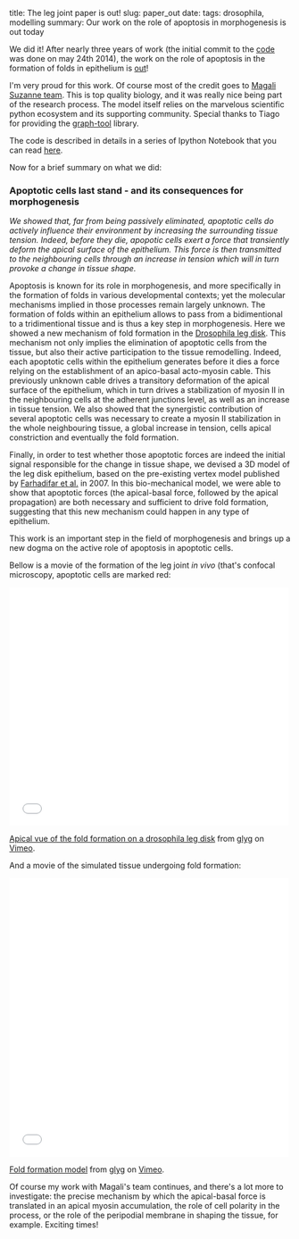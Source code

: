 title: The leg joint paper is out!
slug: paper_out
date:
tags: drosophila, modelling
summary: Our work on the role of apoptosis in morphogenesis is out today


We did it! After nearly three years of work (the initial commit to the
[code](https://github.com/glyg/leg-joint) was done on may 24th 2014),
the work on the role of apoptosis in the formation of folds in
epithelium is [out](http://dx.doi.org/10.1038/nature14152)!

I'm very proud for this work. Of course most of the credit goes to
[Magali Suzanne team](http://www-lbcmcp.ups-tlse.fr/Nouveau_site/modeles/EquipeSuzanne-Accueil.htm).
This is top quality biology, and it was really nice being part of the
research process.  The model itself relies on the marvelous scientific
python ecosystem and its supporting community. Special thanks to Tiago
for providing the [graph-tool](http://graph-tool.skewed.de/) library.

The code is described in details in a series of Ipython Notebook that
you can read
[here](http://nbviewer.ipython.org/github/glyg/leg-joint/tree/master/notebooks/).

Now for a brief summary on what we did:

### Apoptotic cells last stand - and its consequences for morphogenesis

_We showed that, far from being passively eliminated, apoptotic cells
do actively influence their environment by increasing the surrounding
tissue tension. Indeed, before they die, apopotic cells exert a force
that transiently deform the apical surface of the epithelium. This
force is then transmitted to the neighbouring cells through an increase
in tension which will in turn provoke a change in tissue shape._

Apoptosis is known for its role in morphogenesis, and more specifically
in the formation of folds in various developmental contexts; yet the
molecular mechanisms implied in those processes remain largely
unknown. The formation of folds within an epithelium allows to pass
from a bidimentional to a tridimentional tissue and is thus a key step
in morphogenesis. Here we showed a new mechanism of fold formation in
the
[Drosophila leg disk](https://en.wikipedia.org/wiki/Imaginal_disc). This
mechanism not only implies the elimination of apoptotic cells from the
tissue, but also their active participation to the tissue
remodelling. Indeed, each apoptotic cells within the epithelium
generates before it dies a force relying on the establishment of an
apico-basal acto-myosin cable. This previously unknown cable drives a
transitory deformation of the apical surface of the epithelium, which
in turn drives a stabilization of myosin II in the neighbouring cells
at the adherent junctions level, as well as an increase in tissue
tension. We also showed that the synergistic contribution of several
apoptotic cells was necessary to create a myosin II stabilization in
the whole neighbouring tissue, a global increase in tension, cells
apical constriction and eventually the fold formation.

Finally, in order to test whether those apoptotic forces are indeed the
initial signal responsible for the change in tissue shape, we devised
a 3D model of the leg disk epithelium, based on the pre-existing
vertex model published by
[Farhadifar et al.](10.1016/j.cub.2007.11.049) in 2007. In this
bio-mechanical model, we were able to show that apoptotic forces (the
apical-basal force, followed by the apical propagation) are both
necessary and sufficient to drive fold formation, suggesting that this
new mechanism could happen in any type of epithelium.

This work is an important step in the field of morphogenesis and
brings up a new dogma on the active role of apoptosis in apoptotic cells.

Bellow is a movie of the formation of the leg joint _in vivo_ (that's
confocal microscopy, apoptotic cells are marked red:

<iframe src="//player.vimeo.com/video/109897311" width="500"
height="428" frameborder="0" webkitallowfullscreen mozallowfullscreen
allowfullscreen></iframe> <p><a
href="http://vimeo.com/109897311">Apical vue of the fold formation on
a drosophila leg disk</a> from <a
href="http://vimeo.com/user12210065">glyg</a> on <a
href="https://vimeo.com">Vimeo</a>.</p>

And a movie of the simulated tissue undergoing fold formation:

<iframe src="//player.vimeo.com/video/107188046" width="500"
height="500" frameborder="0" webkitallowfullscreen mozallowfullscreen
allowfullscreen></iframe> <p><a href="http://vimeo.com/107188046">Fold
formation model</a> from <a
href="http://vimeo.com/user12210065">glyg</a> on <a
href="https://vimeo.com">Vimeo</a>.</p>

Of course my work with Magali's team continues, and there's a lot more
to investigate: the precise mechanism by which the apical-basal force
is translated in an apical myosin accumulation, the role of cell
polarity in the process, or the role of the peripodial membrane in shaping the tissue, for example. Exciting times!
